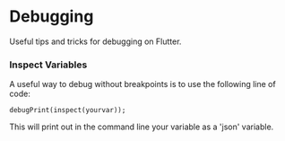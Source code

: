 # Debugging

Useful tips and tricks for debugging on Flutter.

### Inspect Variables
A useful way to debug without breakpoints is to use the following line of code:

```debugPrint(inspect(yourvar));```

This will print out in the command line your variable as a 'json' variable.
